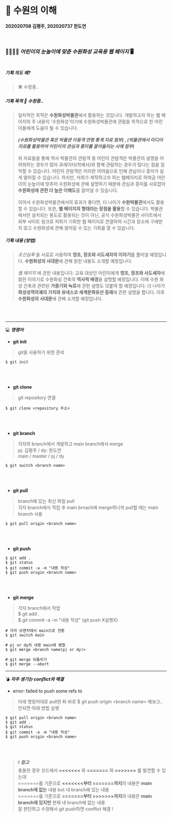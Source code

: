 # 📍 수원의 이해
#### 202020708 김평주, 202020737 한도연 <br/><br/><br/>
### 🧍‍♀️🧍‍♂️ _어린이의 눈높이에 맞춘 수원화성 교육용 웹 페이지_ 🖥 <br/><br/>
##### 기획 의도 왜?
> 🛠 수정중..

##### 기획 목적 🚧 수정중..
> 일차적인 목적은 **수원화성박물관**에서 활용하는 것입니다. 개발하고자 하는 웹 페이지의 주 내용이 '수원화성'이기에 수원화성박물관에 관람을 목적으로 한 어린이들에게 도움이 될 수 있습니다. <br/><br/>
_**(수원화성박물관 혹은 박물관 이용객 연령 통계 자료 첨부) , (박물관에서 미디어 자료를 활용하여 어린이의 관심과 흥미를 끌어올리는 사례 첨부)**_ <br/><br/>
위 자료들을 통해 역사 박물관의 관람객 중 어린이 관람객은 박물관의 설명을 어려워하는 경우가 많아 큐레이터(학예사)와 함께 관람하는 경우가 많다는 점을 짐작할 수 있습니다. 어린이 관람객은 이러한 어려움으로 인해 관심이나 흥미가 쉽게 떨어질 수 있습니다. 하지만, 저희가 제작하고자 하는 웹페이지로 하여금 어린이의 눈높이에 맞추어 수원화성에 관해 설명하기 때문에 관심과 흥미를 사로잡아 **수원화성에 관한 더 높은 이해도**를 끌어낼 수 있습니다. <br/><br/>
이어서 수원화성박물관에서의 효과가 좋다면, 더 나아가 **수원박물관**에서도 활용할 수 있습니다. 또한, **웹 페이지의 형태라는 장점을 활용**할 수 있습니다. 박물관에서만 설치되는 용도로 활용되는 것이 아닌, 공식 수원화성박물관 사이트에서 외부 사이트 링크로 저희가 기획한 웹 페이지로 연결하여 시간과 장소에 구애받지 않고 수원화성에 관해 알아갈 수 있는 기회를 열 수 있습니다.

##### 기획 내용 (방법)
> _조선실록_ 을 사료로 사용하여 **영조, 정조와 사도세자의 이야기**를 풀어낼 예정입니다. **수원화성의 사대문**에 관해 얽힌 내용도 소개할 예정입니다. <br/><br/>
_웹 페이지_ 에 관한 내용입니다. 교육 대상인 어린이에게 **영조, 정조와 사도세자**에 얽힌 이야기로 수원화성 건축의 **역사적 배경**을 설명할 예정입니다. 이때 수원 화성 건축과 관련된 **거중기와 녹로**에 관한 설명도 덧붙여 할 예정입니다. 더 나아가 **화성성역의궤의 가치와 유네스코 세계문화유산 등재**에 관한 설명을 합니다. 이후 **수원화성의 사대문**에 관해 소개할 예정입니다.

<br/><br/>

---
💻 _**명령어**_

* **git init**
> git을 사용하기 위한 준비
~~~
$ git init
~~~
<br/><br/>
* **git clone**
> git repository 연결
~~~
$ git clone <repository 주소>
~~~
<br/><br/>
* **git branch**
> 각자의 branch에서 개발하고 main branch에서 merge<br/>
> pj: 김평주 / dy: 한도연<br/>
> main / master / pj / dy
~~~
$ git switch <branch name> 
~~~
<br/><br/>
* **git pull**
> branch에 있는 최신 파일 pull<br/>
> 각자 branch에서 작업 후 main brnach에 merge하니까 pull할 때는 main branch 사용<br/>
~~~
$ git pull origin <branch name>
~~~
<br/><br/>
* **git push**
~~~
$ git add .
$ git status
$ git commit -a -m "내용 작성"
$ git push origin <branch name>
~~~
<br/><br/>
* **git merge**
> 각자 branch에서 작업 <br/>
> $ git add . <br/>
> $ git commit -a -m "내용 작성" (git push X실행X) <br/>
~~~
# 각자 브랜치에서 main으로 전환
$ git switch main

# pj or dy의 내용 main에 병합
$ git merge <branch name(pj or dy)>

# git merge 되돌리기
$ git merge --abort
~~~

---
💣 _**자주 생기는 conflict와 해결**_
* error: failed to push some refs to
> 아래 명령어대로 pull한 뒤 바로 $ git push origin &#60;branch name&#62; 해보고.. 안되면 아래 방법 실행
~~~
$ git pull origin <branch name>
$ git add .
$ git status
$ git commit -a -m "내용 작성"
$ git push origin <branch name>
~~~
<br/><br/>
> ❗ _**참고**_ <br/>
> 충돌한 경우 코드에서 **<<<<<<<** 와 **=======** 와 **>>>>>>>** 를 발견할 수 있는데 <br/>
> =======를 기준으로 **<<<<<<<부터 =======까지**의 내용은 **main branch에 없는** 내용 but 내 branch에 있는 내용 <br/>
> =======를 기준으로 **=======부터 >>>>>>>까지**의 내용은 **main branch에 있지만** 현재 내 branch에 없는 내용 <br/>
> 잘 판단하고 수정해서 git push하면 conflict 해결 !
